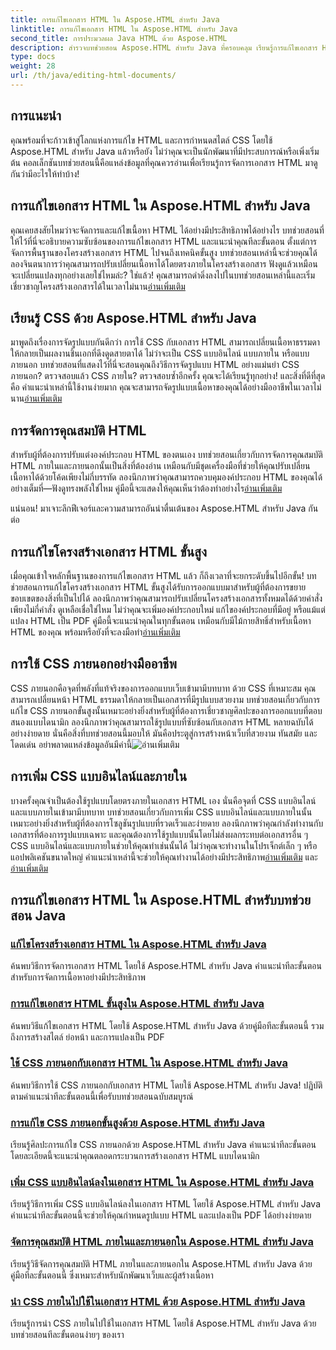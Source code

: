 ```yaml
---
title: การแก้ไขเอกสาร HTML ใน Aspose.HTML สำหรับ Java
linktitle: การแก้ไขเอกสาร HTML ใน Aspose.HTML สำหรับ Java
second_title: การประมวลผล Java HTML ด้วย Aspose.HTML
description: สำรวจบทช่วยสอน Aspose.HTML สำหรับ Java ที่ครอบคลุม เรียนรู้การแก้ไขเอกสาร HTML การนำ CSS ไปใช้ และการจัดการเนื้อหาด้วยคำแนะนำทีละขั้นตอน
type: docs
weight: 28
url: /th/java/editing-html-documents/
---
```

## การแนะนำ

คุณพร้อมที่จะก้าวเข้าสู่โลกแห่งการแก้ไข HTML และการกำหนดสไตล์ CSS โดยใช้ Aspose.HTML สำหรับ Java แล้วหรือยัง ไม่ว่าคุณจะเป็นนักพัฒนาที่มีประสบการณ์หรือเพิ่งเริ่มต้น คอลเล็กชันบทช่วยสอนนี้คือแหล่งข้อมูลที่คุณควรอ่านเพื่อเรียนรู้การจัดการเอกสาร HTML มาดูกันว่ามีอะไรให้ทำบ้าง!

## การแก้ไขเอกสาร HTML ใน Aspose.HTML สำหรับ Java

คุณเคยสงสัยไหมว่าจะจัดการและแก้ไขเนื้อหา HTML ได้อย่างมีประสิทธิภาพได้อย่างไร บทช่วยสอนที่ให้ไว้ที่นี่จะอธิบายความซับซ้อนของการแก้ไขเอกสาร HTML และแนะนำคุณทีละขั้นตอน ตั้งแต่การจัดการพื้นฐานของโครงสร้างเอกสาร HTML ไปจนถึงเทคนิคขั้นสูง บทช่วยสอนเหล่านี้จะช่วยคุณได้ ลองจินตนาการว่าคุณสามารถปรับเปลี่ยนเนื้อหาได้โดยตรงภายในโครงสร้างเอกสาร ฟังดูแล้วเหมือนจะเปลี่ยนแปลงทุกอย่างเลยใช่ไหมล่ะ? ใช่แล้ว! คุณสามารถดำดิ่งลงไปในบทช่วยสอนเหล่านี้และเริ่มเชี่ยวชาญโครงสร้างเอกสารได้ในเวลาไม่นาน[อ่านเพิ่มเติม](./edit-html-document-tree/)

## เรียนรู้ CSS ด้วย Aspose.HTML สำหรับ Java

 มาพูดถึงเรื่องการจัดรูปแบบกันดีกว่า การใช้ CSS กับเอกสาร HTML สามารถเปลี่ยนเนื้อหาธรรมดาให้กลายเป็นผลงานชิ้นเอกที่ดึงดูดสายตาได้ ไม่ว่าจะเป็น CSS แบบอินไลน์ แบบภายใน หรือแบบภายนอก บทช่วยสอนที่แสดงไว้ที่นี่จะสอนคุณถึงวิธีการจัดรูปแบบ HTML อย่างแม่นยำ CSS ภายนอก? ตรวจสอบแล้ว CSS ภายใน? ตรวจสอบซ้ำอีกครั้ง คุณจะได้เรียนรู้ทุกอย่าง! และสิ่งที่ดีที่สุดคือ คำแนะนำเหล่านี้ใช้งานง่ายมาก คุณจะสามารถจัดรูปแบบเนื้อหาของคุณได้อย่างมืออาชีพในเวลาไม่นาน[อ่านเพิ่มเติม](./apply-external-css-html-documents/)

## การจัดการคุณสมบัติ HTML

สำหรับผู้ที่ต้องการปรับแต่งองค์ประกอบ HTML ของตนเอง บทช่วยสอนเกี่ยวกับการจัดการคุณสมบัติ HTML ภายในและภายนอกนั้นเป็นสิ่งที่ต้องอ่าน เหมือนกับมีชุดเครื่องมือที่ช่วยให้คุณปรับเปลี่ยนเนื้อหาได้ด้วยโค้ดเพียงไม่กี่บรรทัด ลองนึกภาพว่าคุณสามารถควบคุมองค์ประกอบ HTML ของคุณได้อย่างเต็มที่—ฟังดูทรงพลังใช่ไหม คู่มือนี้จะแสดงให้คุณเห็นว่าต้องทำอย่างไร[อ่านเพิ่มเติม](./manage-inner-outer-html-properties/)

แน่นอน! มาเจาะลึกฟีเจอร์และความสามารถอันน่าตื่นเต้นของ Aspose.HTML สำหรับ Java กันต่อ

## การแก้ไขโครงสร้างเอกสาร HTML ขั้นสูง

เมื่อคุณเข้าใจหลักพื้นฐานของการแก้ไขเอกสาร HTML แล้ว ก็ถึงเวลาที่จะยกระดับขึ้นไปอีกขั้น! บทช่วยสอนการแก้ไขโครงสร้างเอกสาร HTML ขั้นสูงได้รับการออกแบบมาสำหรับผู้ที่ต้องการขยายขอบเขตของสิ่งที่เป็นไปได้ ลองนึกภาพว่าคุณสามารถปรับเปลี่ยนโครงสร้างเอกสารทั้งหมดได้ด้วยคำสั่งเพียงไม่กี่คำสั่ง ดูเหลือเชื่อใช่ไหม ไม่ว่าคุณจะเพิ่มองค์ประกอบใหม่ แก้ไของค์ประกอบที่มีอยู่ หรือแม้แต่แปลง HTML เป็น PDF คู่มือนี้จะแนะนำคุณในทุกขั้นตอน เหมือนกับมีไม้กายสิทธิ์สำหรับเนื้อหา HTML ของคุณ พร้อมหรือยังที่จะลงมือทำ[อ่านเพิ่มเติม](./advanced-html-document-tree-editing/)

## การใช้ CSS ภายนอกอย่างมืออาชีพ

CSS ภายนอกคือจุดที่พลังที่แท้จริงของการออกแบบเว็บเข้ามามีบทบาท ด้วย CSS ที่เหมาะสม คุณสามารถเปลี่ยนหน้า HTML ธรรมดาให้กลายเป็นเอกสารที่มีรูปแบบสวยงาม บทช่วยสอนเกี่ยวกับการแก้ไข CSS ภายนอกขั้นสูงนั้นเหมาะอย่างยิ่งสำหรับผู้ที่ต้องการเชี่ยวชาญศิลปะของการออกแบบที่ตอบสนองแบบไดนามิก ลองนึกภาพว่าคุณสามารถใช้รูปแบบที่ซับซ้อนกับเอกสาร HTML หลายฉบับได้อย่างง่ายดาย นั่นคือสิ่งที่บทช่วยสอนนี้มอบให้ มันคือประตูสู่การสร้างหน้าเว็บที่สวยงาม ทันสมัย และโดดเด่น อย่าพลาดแหล่งข้อมูลอันมีค่านี้![อ่านเพิ่มเติม](./advanced-external-css-editing/)

## การเพิ่ม CSS แบบอินไลน์และภายใน

บางครั้งคุณจำเป็นต้องใช้รูปแบบโดยตรงภายในเอกสาร HTML เอง นั่นคือจุดที่ CSS แบบอินไลน์และแบบภายในเข้ามามีบทบาท บทช่วยสอนเกี่ยวกับการเพิ่ม CSS แบบอินไลน์และแบบภายในนั้นเหมาะอย่างยิ่งสำหรับผู้ที่ต้องการโซลูชันรูปแบบที่รวดเร็วและง่ายดาย ลองนึกภาพว่าคุณกำลังทำงานกับเอกสารที่ต้องการรูปแบบเฉพาะ และคุณต้องการใช้รูปแบบนั้นโดยไม่ส่งผลกระทบต่อเอกสารอื่น ๆ CSS แบบอินไลน์และแบบภายในช่วยให้คุณทำเช่นนั้นได้ ไม่ว่าคุณจะทำงานในโปรเจ็กต์เล็ก ๆ หรือแอปพลิเคชันขนาดใหญ่ คำแนะนำเหล่านี้จะช่วยให้คุณทำงานได้อย่างมีประสิทธิภาพ[อ่านเพิ่มเติม](./add-inline-css-html-documents/) และ[อ่านเพิ่มเติม](./implement-internal-css-html-documents/)

## การแก้ไขเอกสาร HTML ใน Aspose.HTML สำหรับบทช่วยสอน Java
### [แก้ไขโครงสร้างเอกสาร HTML ใน Aspose.HTML สำหรับ Java](./edit-html-document-tree/)
ค้นพบวิธีการจัดการเอกสาร HTML โดยใช้ Aspose.HTML สำหรับ Java คำแนะนำทีละขั้นตอนสำหรับการจัดการเนื้อหาอย่างมีประสิทธิภาพ
### [การแก้ไขเอกสาร HTML ขั้นสูงใน Aspose.HTML สำหรับ Java](./advanced-html-document-tree-editing/)
ค้นพบวิธีแก้ไขเอกสาร HTML โดยใช้ Aspose.HTML สำหรับ Java ด้วยคู่มือทีละขั้นตอนนี้ รวมถึงการสร้างสไตล์ ย่อหน้า และการแปลงเป็น PDF
### [ใช้ CSS ภายนอกกับเอกสาร HTML ใน Aspose.HTML สำหรับ Java](./apply-external-css-html-documents/)
ค้นพบวิธีการใช้ CSS ภายนอกกับเอกสาร HTML โดยใช้ Aspose.HTML สำหรับ Java! ปฏิบัติตามคำแนะนำทีละขั้นตอนนี้เพื่อรับบทช่วยสอนฉบับสมบูรณ์
### [การแก้ไข CSS ภายนอกขั้นสูงด้วย Aspose.HTML สำหรับ Java](./advanced-external-css-editing/)
เรียนรู้ศิลปะการแก้ไข CSS ภายนอกด้วย Aspose.HTML สำหรับ Java คำแนะนำทีละขั้นตอนโดยละเอียดนี้จะแนะนำคุณตลอดกระบวนการสร้างเอกสาร HTML แบบไดนามิก
### [เพิ่ม CSS แบบอินไลน์ลงในเอกสาร HTML ใน Aspose.HTML สำหรับ Java](./add-inline-css-html-documents/)
เรียนรู้วิธีการเพิ่ม CSS แบบอินไลน์ลงในเอกสาร HTML โดยใช้ Aspose.HTML สำหรับ Java คำแนะนำทีละขั้นตอนนี้จะช่วยให้คุณกำหนดรูปแบบ HTML และแปลงเป็น PDF ได้อย่างง่ายดาย
### [จัดการคุณสมบัติ HTML ภายในและภายนอกใน Aspose.HTML สำหรับ Java](./manage-inner-outer-html-properties/)
เรียนรู้วิธีจัดการคุณสมบัติ HTML ภายในและภายนอกใน Aspose.HTML สำหรับ Java ด้วยคู่มือทีละขั้นตอนนี้ ซึ่งเหมาะสำหรับนักพัฒนาเว็บและผู้สร้างเนื้อหา
### [นำ CSS ภายในไปใช้ในเอกสาร HTML ด้วย Aspose.HTML สำหรับ Java](./implement-internal-css-html-documents/)
เรียนรู้การนำ CSS ภายในไปใช้ในเอกสาร HTML โดยใช้ Aspose.HTML สำหรับ Java ด้วยบทช่วยสอนทีละขั้นตอนง่ายๆ ของเรา